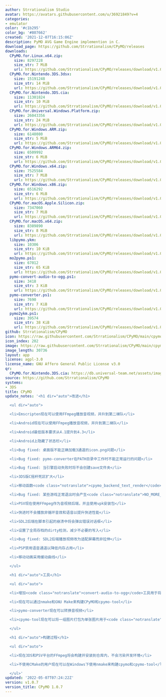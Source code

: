 ```yaml
---
author: Strrationalism Studio
avatar: https://avatars.githubusercontent.com/u/36921849?v=4
categories:
- emulator
color: '#c1b295'
color_bg: '#807662'
created: '2021-12-07T16:15:06Z'
description: PyMO AVG Game Engine implemention in C.
download_page: https://github.com/Strrationalism/CPyMO/releases
downloads:
  CPyMO.for.Linux.x64.zip:
    size: 8297228
    size_str: 7 MiB
    url: https://github.com/Strrationalism/CPyMO/releases/download/v1.0.7/CPyMO.for.Linux.x64.zip
  CPyMO.for.Nintendo.3DS.3dsx:
    size: 15191248
    size_str: 14 MiB
    url: https://github.com/Strrationalism/CPyMO/releases/download/v1.0.7/CPyMO.for.Nintendo.3DS.3dsx
  CPyMO.for.Nintendo.3DS.cia:
    size: 11301824
    size_str: 10 MiB
    url: https://github.com/Strrationalism/CPyMO/releases/download/v1.0.7/CPyMO.for.Nintendo.3DS.cia
  CPyMO.for.Universal.Windows.Platform.zip:
    size: 26043356
    size_str: 24 MiB
    url: https://github.com/Strrationalism/CPyMO/releases/download/v1.0.7/CPyMO.for.Universal.Windows.Platform.zip
  CPyMO.for.Windows.ARM.zip:
    size: 6148080
    size_str: 5 MiB
    url: https://github.com/Strrationalism/CPyMO/releases/download/v1.0.7/CPyMO.for.Windows.ARM.zip
  CPyMO.for.Windows.ARM64.zip:
    size: 6509992
    size_str: 6 MiB
    url: https://github.com/Strrationalism/CPyMO/releases/download/v1.0.7/CPyMO.for.Windows.ARM64.zip
  CPyMO.for.Windows.x64.zip:
    size: 7525584
    size_str: 7 MiB
    url: https://github.com/Strrationalism/CPyMO/releases/download/v1.0.7/CPyMO.for.Windows.x64.zip
  CPyMO.for.Windows.x86.zip:
    size: 6516292
    size_str: 6 MiB
    url: https://github.com/Strrationalism/CPyMO/releases/download/v1.0.7/CPyMO.for.Windows.x86.zip
  CPyMO.for.macOS.Apple.Silicon.zip:
    size: 7347060
    size_str: 7 MiB
    url: https://github.com/Strrationalism/CPyMO/releases/download/v1.0.7/CPyMO.for.macOS.Apple.Silicon.zip
  CPyMO.for.macOS.x64.zip:
    size: 8389890
    size_str: 8 MiB
    url: https://github.com/Strrationalism/CPyMO/releases/download/v1.0.7/CPyMO.for.macOS.x64.zip
  libpymo.ykm:
    size: 10306
    size_str: 10 KiB
    url: https://github.com/Strrationalism/CPyMO/releases/download/v1.0.7/libpymo.ykm
  mo2pymo.ps1:
    size: 67012
    size_str: 65 KiB
    url: https://github.com/Strrationalism/CPyMO/releases/download/v1.0.7/mo2pymo.ps1
  pymo-convert-audio-to-ogg.ps1:
    size: 3418
    size_str: 3 KiB
    url: https://github.com/Strrationalism/CPyMO/releases/download/v1.0.7/pymo-convert-audio-to-ogg.ps1
  pymo-converter.ps1:
    size: 7690
    size_str: 7 KiB
    url: https://github.com/Strrationalism/CPyMO/releases/download/v1.0.7/pymo-converter.ps1
  pymo2ykm.ps1:
    size: 39574
    size_str: 38 KiB
    url: https://github.com/Strrationalism/CPyMO/releases/download/v1.0.7/pymo2ykm.ps1
github: Strrationalism/CPyMO
icon: https://raw.githubusercontent.com/Strrationalism/CPyMO/main/cpymo-backends/3ds/icon.png
icon_index: 202
image: https://raw.githubusercontent.com/Strrationalism/CPyMO/main/cpymo-backends/3ds/banner.png
image_length: 30736
layout: app
license: agpl-3.0
license_name: GNU Affero General Public License v3.0
qr:
  CPyMO.for.Nintendo.3DS.cia: https://db.universal-team.net/assets/images/qr/cpymo-for-nintendo-3ds-cia.png
source: https://github.com/Strrationalism/CPyMO
systems:
- 3DS
title: CPyMO
update_notes: '<h1 dir="auto">改进</h1>

  <ul dir="auto">

  <li>Emscripten现在可以使用FFmpeg播放音视频，并升到第二梯队</li>

  <li>Android现在可以使用FFmpeg播放音视频，并升到第二梯队</li>

  <li>Android最低版本要求从4.1提升到4.3</li>

  <li>Android上隐藏了状态栏</li>

  <li>Bug fixed: 桌面版不能正确加载3通道的icon.png问题</li>

  <li>Bug fixed: pymo-converter在PATH目录中工作时不能正常运行的问题</li>

  <li>Bug fixed: 当引擎启动失败时将不会创建save文件夹</li>

  <li>3DS版C摇杆死区扩大</li>

  <li>移动函数<code class="notranslate">cpymo_backend_text_render</code>到<code class="notranslate">cpymo_backend_font_render</code></li>

  <li>Bug fixed: 某些游戏正常退出时会产生<code class="notranslate">NO_MORE_CONTENT</code>错误输出</li>

  <li>PSV现在使用FFmpeg作为音视频后端，并且使用vpk安装包</li>

  <li>快进时不会播放非循环音效和语音以提升快进性能</li>

  <li>SDL2后端在脚本引起的崩溃中将会弹出错误对话框</li>

  <li>设置了全局存档的dirty检测，减少不必要的写入</li>

  <li>Bug fixed: SDL2后端播放视频改为适配屏幕而非拉伸</li>

  <li>PSP禁用语音通道以降低内存占用</li>

  <li>移动动画采用缓动曲线</li>

  </ul>

  <h1 dir="auto">工具</h1>

  <ul dir="auto">

  <li>增加<code class="notranslate">convert-audio-to-ogg</code>工具用于将游戏音频转换为ogg</li>

  <li>现在可以通过nmake和GNU Make来构建CPyMO和cpymo-tool</li>

  <li>pymo-converter现在可以转换音视频</li>

  <li>cpymo-tool现在可以将一组图片打包为单张图片用于<code class="notranslate">select_img</code>等命令</li>

  </ul>

  <h1 dir="auto">构建过程</h1>

  <ul dir="auto">

  <li>现在3DS和PSV平台的FFmpeg将会构建并安装到仓库内，不会污染开发环境</li>

  <li>不使用CMake的用户现在可以在Windows下使用nmake来构建cpymo和cpymo-tool</li>

  </ul>'
updated: '2022-05-07T07:24:22Z'
version: v1.0.7
version_title: CPyMO 1.0.7
---
```

